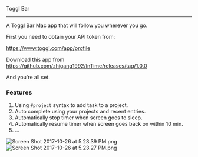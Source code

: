 Toggl Bar

---------


A Toggl Bar Mac app that will follow you wherever you go.

First you need to obtain your API token from:

https://www.toggl.com/app/profile

Download this app from https://github.com/zhigang1992/InTime/releases/tag/1.0.0

And you're all set.


### Features

1. Using `#project` syntax to add task to a project.
1. Auto complete using your projects and recent entries.
1. Automatically stop timer when screen goes to sleep.
1. Automatically resume timer when screen goes back on within 10 min.
1. ...

![Screen Shot 2017-10-26 at 5.23.39 PM.png](https://i.loli.net/2017/10/26/59f1a9c4ad8d7.png)
![Screen Shot 2017-10-26 at 5.23.27 PM.png](https://i.loli.net/2017/10/26/59f1a9c4cbe11.png)
